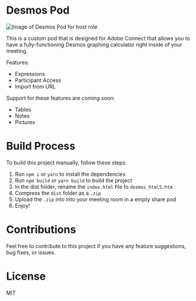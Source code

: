 # Desmos Pod
![Image of Desmos Pod for host role](https://i.imgur.com/DU3vitS.png)

This is a custom pod that is designed for Adobe Connect that allows you to have a fully-functioning Desmos graphing calculator right inside of your meeting.

Features:
- Expressions
- Participant Access
- Import from URL

Support for these features are coming soon:
- Tables
- Notes
- Pictures

# Build Process
To build this project manually, follow these steps:
1. Run ``npm i`` or ``yarn`` to install the dependencies
2. Run ``npm build`` or ``yarn build`` to build the project
3. In the dist folder, rename the ``index.html`` file to ``desmos_html5.htm``
4. Compress the ``dist`` folder as a ``.zip`` 
5. Upload the ``.zip`` into into your meeting room in a empty share pod
6. Enjoy!

# Contributions
Feel free to contribute to this project if you have any feature suggestions, bug fixes, or issues.

# License
MIT